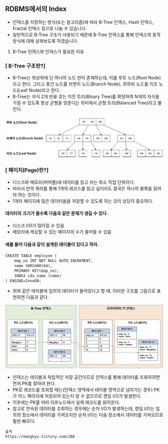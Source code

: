 

## RDBMS에서의 Index
- 인덱스를 저장하는 방식(또는 알고리즘)에 따라 B-Tree 인덱스, Hash 인덱스, Fractal 인덱스 등으로 나눌 수 있습니다. 
- 일반적으로 B-Tree 구조가 사용되기 때문에 B-Tree 인덱스를 통해 인덱스의 동작 방식에 대해 살펴보도록 하겠습니다.

1. B-Tree 인덱스와 인덱스가 필요한 이유

### [ B-Tree 구조란?]
- B-Tree는 최상위에 단 하나의 노드 만이 존재하는데, 이를 루트 노드(Root Node)라고 한다. 그리고 중간 노드를 브랜치 노드(Branch Node), 최하위 노드를 리프 노드(Leaf Node)라고 한다.
- B-Tree는 자식 2개 만을 갖는 이진 트리(Binary Tree)를 확장하여 N개의 자식을 가질 수 있도록 항상 균형을 맞춘다는 의미에서 균형 트리(Balanced Tree)라고 불린다.

![B-tree.png](..%2F..%2Fetc%2Fimage%2FDataBase%2FB-tree.png)

### [ 페이지(Page)란?]
- 디스크와 메모리(버퍼풀)에 데이터를 읽고 쓰는 최소 작업 단위이다. 
- 따라서 만약 쿼리를 통해 1개의 레코드를 읽고 싶더라도 결국은 하나의 블록을 읽어야 하는 것이다.
- 1개의 페이지에 많은 데이터들을 저장할 수 있도록 하는 것이 상당히 중요하다. 

#### 데이터의 크기가 클수록 다음과 같은 문제가 생길 수 있다.
- 디스크 I/O가 많아질 수 있음
- 메모리에 캐싱할 수 있는 페이지의 수가 줄어들 수 있음


#### 예를 들어 다음과 같이 설계된 테이블이 있다고 하자.

```
CREATE TABLE employee (
    emp_no INT NOT NULL AUTO_INCREMENT,
    name VARCHAR(64),
    PRIMARY KEY(emp_no),
    INDEX idx_name (name)
) ENGINE=InnoDB;
```


- 위와 같은 테이블에 임의의 데이터가 들어있다고 할 때, 이러한 구조를 그림으로 표현하면 다음과 같다.

![인덱스 구조.png](..%2F..%2Fetc%2Fimage%2FDataBase%2F%EC%9D%B8%EB%8D%B1%EC%8A%A4%20%EA%B5%AC%EC%A1%B0.png)

- 인덱스는 테이블과 독립적인 저장 공간이므로 인덱스를 통해 데이터를 조회하려면 먼저 PK를 찾아야 한다. 
- PK로 레코드를 조회할 때는(인덱스 영역에서 테이블 영역으로 넘어가는 경우) PK가 어느 페이지에 저장되어 있는지 알 수 없으므로 랜덤 I/O가 발생한다.
- 이후에는 PK를 따라 리프노드에서 실제 레코드를 읽어온다. 
- 참고로 연속된 데이터를 조회하는 경우에는 순차 I/O가 발생하는데, 랜덤 I/O는 임의의 장소에서 데이터를 가져오지만 순차 I/O는 다음 장소에서 데이터를 가져오므로 훨씬 빠르다.
  






```
출처
https://mangkyu.tistory.com/286
```